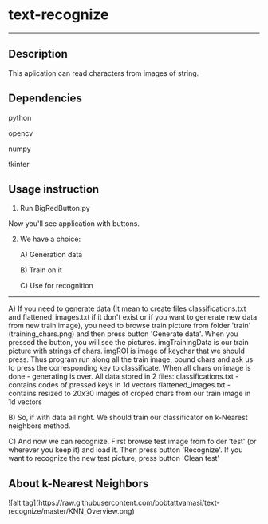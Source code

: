 # text-recognize

--------------------------
<h2>Description</h2>
This aplication can read characters from images of string. 

<h2>Dependencies</h2>
   python

   opencv

   numpy

   tkinter


<h2>Usage instruction</h2>

1) Run BigRedButton.py

Now you'll see application with buttons. 


2) We have a choice:
    
    A) Generation data
    
    B) Train on it
    
    C) Use for recognition
    
--------------------------
A) If you need to generate data (It mean to create files classifications.txt and flattened_images.txt if it don't exist or if you want to generate new data from new train image), you need to browse train picture from folder 'train' (training_chars.png) and then press button 'Generate data'. When you pressed the button, you will see the pictures. imgTrainingData is our train picture with strings of chars. imgROI is image of keychar that we should press. Thus program run along all the train image, bound chars and ask us to press the corresponding key to classificate. When all chars on image is done - generating is over. All data stored in 2 files: 
    classifications.txt - contains codes of pressed keys in 1d vectors
    flattened_images.txt - contains resized to 20x30 images of croped chars from our train image in 1d vectors
    
B) So, if with data all right. We should train our classificator on k-Nearest neighbors method.

C) And now we can recognize. First browse test image from folder 'test' (or wherever you keep it) and load it. Then press button 'Recognize'. If you want to recognize the new test picture, press button 'Clean test'


<h2> About k-Nearest Neighbors </h2>
![alt tag](https://raw.githubusercontent.com/bobtattvamasi/text-recognize/master/KNN_Overview.png)
